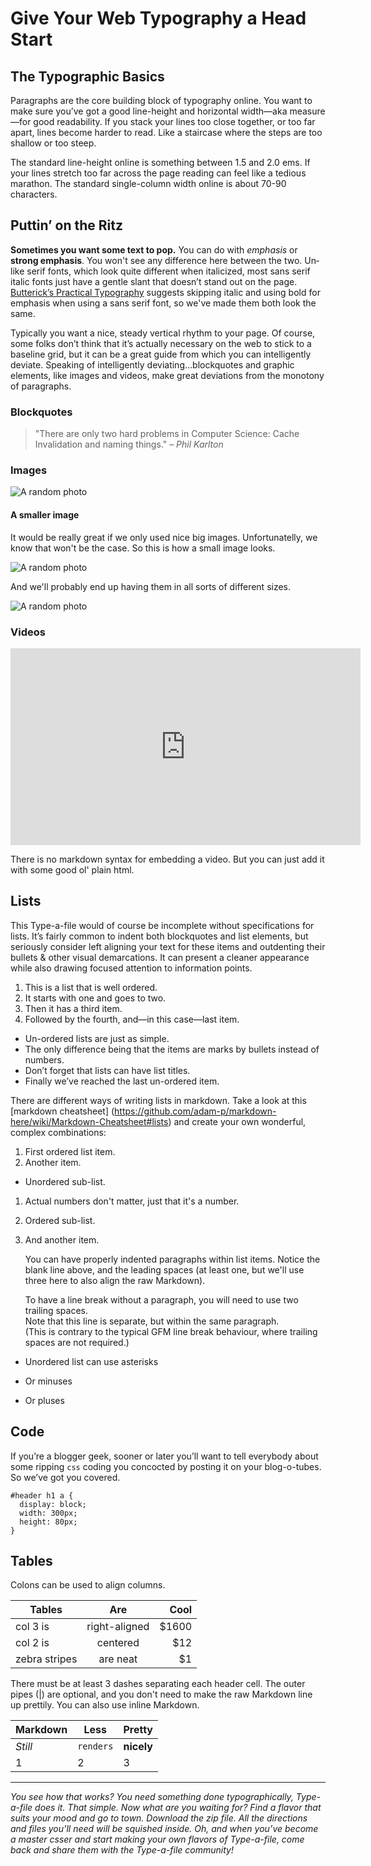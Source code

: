 # Give Your Web Typography a Head Start

## The Typographic Basics

Paragraphs are the core building block of typography online. You want to make sure you’ve got a good line-height and horizontal width—aka measure—for good readability. If you stack your lines too close together, or too far apart, lines become harder to read. Like a staircase where the steps are too shallow or too steep.

The standard line-height online is something between 1.5 and 2.0 ems. If your lines stretch too far across the page reading can feel like a tedious marathon. The standard single-column width online is about 70-90 characters.

## Puttin’ on the Ritz

**Sometimes you want some text to pop.** You can do with *emphasis* or **strong emphasis**. You won't see any difference here between the two. Un­like serif fonts, which look quite dif­fer­ent when ital­i­cized, most sans serif italic fonts just have a gen­tle slant that doesn’t stand out on the page. [Butterick’s Practical Typography](http://practicaltypography.com/bold-or-italic.html) suggests skipping italic and using bold for em­pha­sis when using a sans serif font, so we've made them both look the same.

Typically you want a nice, steady vertical rhythm to your page. Of course, some folks don’t think that it’s actually necessary on the web to stick to a baseline grid, but it can be a great guide from which you can intelligently deviate. Speaking of intelligently deviating…blockquotes and graphic elements, like images and videos, make great deviations from the monotony of paragraphs.

### Blockquotes

> "There are only two hard problems in Computer Science: Cache Invalidation and naming things."
> _– Phil Karlton_

### Images

![A random photo](https://unsplash.it/960/400)

#### A smaller image

It would be really great if we only used nice big images. Unfortunatelly,
we know that won't be the case. So this is how a small image looks.

![A random photo](https://unsplash.it/400/300)

And we'll probably end up having them in all sorts of different sizes.

![A random photo](https://unsplash.it/500/200)

### Videos

<iframe width="560" height="315" src="https://www.youtube.com/embed/f7Ig5EKjzgw" frameborder="0" allowfullscreen></iframe>

There is no markdown syntax for embedding a video. But you can just add it with some good ol' plain html.

## Lists

This Type-a-file would of course be incomplete without specifications for lists. It’s fairly common to indent both blockquotes and list elements, but seriously consider left aligning your text for these items and outdenting their bullets &amp; other visual demarcations. It can present a cleaner appearance while also drawing focused attention to information points.

1. This is a list that is well ordered.
2. It starts with one and goes to two.
3. Then it has a third item.
4. Followed by the fourth, and—in this case—last item.

* Un-ordered lists are just as simple.
* The only difference being that the items are marks by bullets instead of numbers.
* Don’t forget that lists can have list titles.
* Finally we’ve reached the last un-ordered item.

There are different ways of writing lists in markdown. Take a look at this [markdown cheatsheet] (https://github.com/adam-p/markdown-here/wiki/Markdown-Cheatsheet#lists) and create your own wonderful, complex combinations:

1. First ordered list item.
2. Another item.
  * Unordered sub-list.
1. Actual numbers don't matter, just that it's a number.
  1. Ordered sub-list.
4. And another item.

   You can have properly indented paragraphs within list items. Notice the blank line above, and the leading spaces (at least one, but we'll use three here to also align the raw Markdown).

   To have a line break without a paragraph, you will need to use two trailing spaces.  
   Note that this line is separate, but within the same paragraph.  
   (This is contrary to the typical GFM line break behaviour, where trailing spaces are not required.)

 * Unordered list can use asterisks
 - Or minuses
 + Or pluses

## Code
If you’re a blogger geek, sooner or later you’ll want to tell everybody about some ripping `css` coding you concocted by posting it on your blog-o-tubes. So we’ve got you covered.

```
#header h1 a {
  display: block;
  width: 300px;
  height: 80px;
}
```

## Tables

Colons can be used to align columns.

| Tables        | Are           | Cool  |
| ------------- |:-------------:| -----:|
| col 3 is      | right-aligned | $1600 |
| col 2 is      | centered      |   $12 |
| zebra stripes | are neat      |    $1 |

There must be at least 3 dashes separating each header cell.
The outer pipes (|) are optional, and you don't need to make the
raw Markdown line up prettily. You can also use inline Markdown.

Markdown | Less | Pretty
--- | --- | ---
*Still* | `renders` | **nicely**
1 | 2 | 3


---

*You see how that works? You need something done typographically, Type-a-file does it. That simple. Now what are you waiting for? Find a flavor that suits your mood and go to town. Download the zip file. All the directions and files you’ll need will be squished inside. Oh, and when you’ve become a master <abbr>css</abbr>er and start making your own flavors of Type-a-file, come back and share them with the Type-a-file community!*
